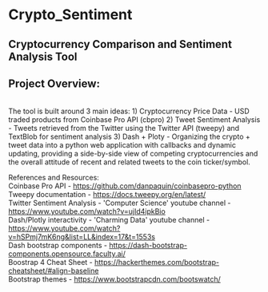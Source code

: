# Crypto_Sentiment
<h2>Cryptocurrency Comparison and Sentiment Analysis Tool</h2>

<h2> Project Overview: </h2><br>
The tool is built around 3 main ideas:
1) Cryptocurrency Price Data - USD traded products from Coinbase Pro API (cbpro)
2) Tweet Sentiment Analysis - Tweets retrieved from the Twitter using the Twitter API (tweepy) and TextBlob for sentiment analysis
3) Dash + Ploty - Organizing the crypto + tweet data into a python web application with callbacks and dynamic updating, providing a side-by-side view of competing cryptocurrencies and the overall attitude of recent and related tweets to the coin ticker/symbol.

References and Resources:<br>
Coinbase Pro API - https://github.com/danpaquin/coinbasepro-python <br>
Tweepy documentation - https://docs.tweepy.org/en/latest/ <br>
Twitter Sentiment Analysis - 'Computer Science' youtube channel - https://www.youtube.com/watch?v=ujId4ipkBio <br>
Dash/Plotly interactivity - 'Charming Data' youtube channel - https://www.youtube.com/watch?v=hSPmj7mK6ng&list=LL&index=17&t=1553s <br>
Dash bootstrap components - https://dash-bootstrap-components.opensource.faculty.ai/ <br>
Boostrap 4 Cheat Sheet - https://hackerthemes.com/bootstrap-cheatsheet/#align-baseline <br>
Bootstrap themes - https://www.bootstrapcdn.com/bootswatch/ <br>
